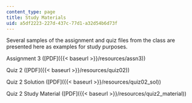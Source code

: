 ```yaml
---
content_type: page
title: Study Materials
uid: a5df2223-227d-437c-77d1-a32d54b6d73f
---
```


Several samples of the assignment and quiz files from the class are presented here as examples for study purposes.

Assignment 3 ([PDF]({{< baseurl >}}/resources/assn3))

Quiz 2 ([PDF]({{< baseurl >}}/resources/quiz02))

Quiz 2 Solution ([PDF]({{< baseurl >}}/resources/quiz02_sol))

Quiz 2 Study Material ([PDF]({{< baseurl >}}/resources/quiz2_material))